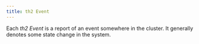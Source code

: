 ```yaml
---
title: th2 Event
---
```


Each *th2 Event* is a report of an event somewhere in the cluster. It generally denotes some state change in the system.